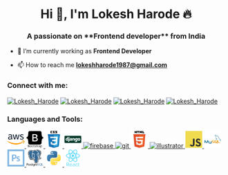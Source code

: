 
       
<h1 align="center">Hi 👋, I'm Lokesh Harode 🔥</h1>
<h3 align="center">A passionate on **Frontend developer** from India</h3>

- 🔭 I’m currently working as **Frontend Developer**

- 📫 How to reach me **lokeshharode1987@gmail.com**

<h3 align="left">Connect with me:</h3>
<p align="left">
<a href="https://twitter.com/LokeshHarode2" target="blank"><img align="center" src="https://cdn.jsdelivr.net/npm/simple-icons@3.0.1/icons/twitter.svg" alt="Lokesh_Harode" height="30" width="40" /></a>
<a href="https://www.linkedin.com/in/lokesh-harode-638106203/" target="blank"><img align="center" src="https://cdn.jsdelivr.net/npm/simple-icons@3.0.1/icons/linkedin.svg" alt="Lokesh_Harode" height="30" width="40" /></a>
<a href="https://www.facebook.com/profile.php?id=100008135053879" target="blank"><img align="center" src="https://cdn.jsdelivr.net/npm/simple-icons@3.0.1/icons/facebook.svg" alt="Lokesh_Harode" height="30" width="40" /></a>
<a href="https://www.instagram.com/lokeshharode1111/" target="blank"><img align="center" src="https://cdn.jsdelivr.net/npm/simple-icons@3.0.1/icons/instagram.svg" alt="Lokesh_Harode" height="30" width="40" /></a>
</p>

<h3 align="left">Languages and Tools:</h3>
<p align="left"> <a href="https://aws.amazon.com" target="_blank"> <img src="https://raw.githubusercontent.com/devicons/devicon/master/icons/amazonwebservices/amazonwebservices-original-wordmark.svg" alt="aws" width="40" height="40"/> </a> <a href="https://getbootstrap.com" target="_blank"> <img src="https://raw.githubusercontent.com/devicons/devicon/master/icons/bootstrap/bootstrap-plain-wordmark.svg" alt="bootstrap" width="40" height="40"/> </a> <a href="https://www.w3schools.com/css/" target="_blank"> <img src="https://raw.githubusercontent.com/devicons/devicon/master/icons/css3/css3-original-wordmark.svg" alt="css3" width="40" height="40"/> </a> <a href="https://www.djangoproject.com/" target="_blank"> <img src="https://raw.githubusercontent.com/devicons/devicon/master/icons/django/django-original.svg" alt="django" width="40" height="40"/> </a> <a href="https://firebase.google.com/" target="_blank"> <img src="https://www.vectorlogo.zone/logos/firebase/firebase-icon.svg" alt="firebase" width="40" height="40"/> </a> <a href="https://git-scm.com/" target="_blank"> <img src="https://www.vectorlogo.zone/logos/git-scm/git-scm-icon.svg" alt="git" width="40" height="40"/> </a> <a href="https://www.w3.org/html/" target="_blank"> <img src="https://raw.githubusercontent.com/devicons/devicon/master/icons/html5/html5-original-wordmark.svg" alt="html5" width="40" height="40"/> </a> <a href="https://www.adobe.com/in/products/illustrator.html" target="_blank"> <img src="https://www.vectorlogo.zone/logos/adobe_illustrator/adobe_illustrator-icon.svg" alt="illustrator" width="40" height="40"/> </a> <a href="https://developer.mozilla.org/en-US/docs/Web/JavaScript" target="_blank"> <img src="https://raw.githubusercontent.com/devicons/devicon/master/icons/javascript/javascript-original.svg" alt="javascript" width="40" height="40"/> </a> <a href="https://www.mysql.com/" target="_blank"> <img src="https://raw.githubusercontent.com/devicons/devicon/master/icons/mysql/mysql-original-wordmark.svg" alt="mysql" width="40" height="40"/> </a>  <a href="https://www.photoshop.com/en" target="_blank"> <img src="https://raw.githubusercontent.com/devicons/devicon/master/icons/photoshop/photoshop-line.svg" alt="photoshop" width="40" height="40"/> </a> <a href="https://www.postgresql.org" target="_blank"> <img src="https://raw.githubusercontent.com/devicons/devicon/master/icons/postgresql/postgresql-original-wordmark.svg" alt="postgresql" width="40" height="40"/> </a> <a href="https://www.python.org" target="_blank"> <img src="https://raw.githubusercontent.com/devicons/devicon/master/icons/python/python-original.svg" alt="python" width="40" height="40"/> </a> <a href="https://reactjs.org/" target="_blank"> <img src="https://raw.githubusercontent.com/devicons/devicon/master/icons/react/react-original-wordmark.svg" alt="react" width="40" height="40"/> </a> </p>
<!---
lokesh1987-hack/lokesh1987-hack is a ✨ special ✨ repository because its `README.md` (this file) appears on your GitHub profile.
You can click the Preview link to take a look at your changes.
--->
